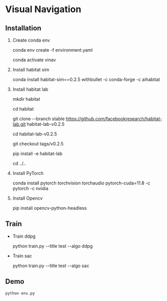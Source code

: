 # Visual Navigation

## Installation

1. Create conda env

    conda env create -f environment.yaml
    
    conda activate vinav

2. Install habitat sim

    conda install habitat-sim==0.2.5 withbullet -c conda-forge -c aihabitat

3. Install habitat lab

    mkdir habitat

    cd habitat

    git clone --branch stable https://github.com/facebookresearch/habitat-lab.git habitat-lab-v0.2.5

    cd habitat-lab-v0.2.5

    git checkout tags/v0.2.5

    pip install -e habitat-lab

    cd ../..

4. Install PyTorch

    conda install pytorch torchvision torchaudio pytorch-cuda=11.8 -c pytorch -c nvidia

5. Install Opencv

    pip install opencv-python-headless

## Train
- Train ddpg

    python train.py --title test --algo ddpg

- Train sac

    python train.py --title test --algo sac

## Demo

    python env.py
